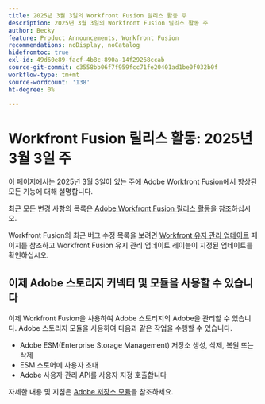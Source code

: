 ```yaml
---
title: 2025년 3월 3일의 Workfront Fusion 릴리스 활동 주
description: 2025년 3월 3일의 Workfront Fusion 릴리스 활동 주
author: Becky
feature: Product Announcements, Workfront Fusion
recommendations: noDisplay, noCatalog
hidefromtoc: true
exl-id: 49d60e89-facf-4b8c-890a-14f29268ccab
source-git-commit: c3558bb06f7f959fcc71fe20401ad1be0f032b0f
workflow-type: tm+mt
source-wordcount: '138'
ht-degree: 0%

---
```


# Workfront Fusion 릴리스 활동: 2025년 3월 3일 주

이 페이지에서는 2025년 3월 3일이 있는 주에 Adobe Workfront Fusion에서 향상된 모든 기능에 대해 설명합니다.

최근 모든 변경 사항의 목록은 [Adobe Workfront Fusion 릴리스 활동](/help/workfront-fusion/fusion-product-releases/fusion-release-activity.md)을 참조하십시오.

Workfront Fusion의 최근 버그 수정 목록을 보려면 [Workfront 유지 관리 업데이트](https://experienceleague.adobe.com/en/docs/workfront-known-issues/releases/current-updates) 페이지를 참조하고 Workfront Fusion 유지 관리 업데이트 레이블이 지정된 업데이트를 확인하십시오.

## 이제 Adobe 스토리지 커넥터 및 모듈을 사용할 수 있습니다

이제 Workfront Fusion을 사용하여 Adobe 스토리지의 Adobe을 관리할 수 있습니다. Adobe 스토리지 모듈을 사용하여 다음과 같은 작업을 수행할 수 있습니다.

* Adobe ESM(Enterprise Storage Management) 저장소 생성, 삭제, 복원 또는 삭제
* ESM 스토어에 사용자 초대
* Adobe 사용자 관리 API를 사용자 지정 호출합니다

자세한 내용 및 지침은 [Adobe 저장소 모듈](/help/workfront-fusion/references/apps-and-modules/adobe-connectors/adobe-storage-modules.md)을 참조하세요.
